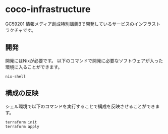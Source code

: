 # coco-infrastructure
GC59201 情報メディア創成特別講義Bで開発しているサービスのインフラストラクチャです。

## 開発
開発にはNixが必要です。
以下のコマンドで開発に必要なソフトウェアが入った環境に入ることができます。

```
nix-shell
```

## 構成の反映
シェル環境で以下のコマンドを実行することで構成を反映させることができます。

```
terraform init
terraform apply
```
